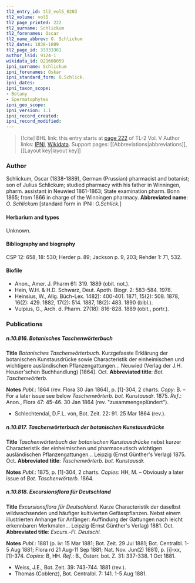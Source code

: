```yaml
---
tl2_entry_id: tl2_vol5_0203
tl2_volume: vol5
tl2_page_printed: 222
tl2_surname: Schlickum
tl2_forenames: Oscar
tl2_name_abbrev: O. Schlickum
tl2_dates: 1838-1889
tl2_page_id: 33333361
author_lsid: 9124-1
wikidata_id: Q21608059
ipni_surname: Schlickum
ipni_forenames: Oskar
ipni_standard_form: O.Schlick.
ipni_dates: 
ipni_taxon_scope: 
- Botany
- Spermatophytes
ipni_geo_scope: 
ipni_version: 1.1
ipni_record_created: 
ipni_record_modified:
---
```


> [!cite] BHL link: this entry starts at [page 222](https://www.biodiversitylibrary.org/page/33333361) of TL-2 Vol. V
> Author links: [IPNI](https://www.ipni.org/a/9124-1), [Wikidata](https://www.wikidata.org/wiki/Q21608059). Support pages: [[Abbreviations|abbreviations]], [[Layout key|layout key]]

### Author

Schlickum, Oscar (1838-1889), German (Prussian) pharmacist and botanist; son of Julius Schlickum; studied pharmacy with his father in Winningen, pharm. assistant in Neuwied 1861-1863; State examination pharm. Bonn 1865; from 1866 in charge of the Winningen pharmacy. 
**Abbreviated name**: *O. Schlickum* \[standard form in IPNI: *O.Schlick.*\]

#### Herbarium and types

Unknown.

#### Bibliography and biography

CSP 12: 658, 18: 530; Herder p. 89; Jackson p. 9, 203; Rehder 1: 71, 532.

#### Biofile

- Anon., Amer. J. Pharm 61: 319. 1889 (obit. not.).
- Hein, W.H. & H.D. Schwarz, Deut. Apoth. Biogr. 2: 583-584. 1978.
- Heinsius, W., Allg. Büch-Lex. 1482): 400-401. 1871, 15(2): 508. 1878, 16(2): 429. 1882, 17(2): 514. 1887, 18(2): 483. 1890 (bibl.).
- Vulpius, G., Arch. d. Pharm. 27(18): 816-828. 1889 (obit., portr.).

### Publications

##### n.10.816. Botanisches Taschenwörterbuch

**Title**
*Botanisches Taschenwörterbuch*. Kurzgefasste Erklärung der botanischen Kunstausdrücke sowie Characteristik der einheimischen und wichtigere ausländischen Pflanzengattungen... Neuwied (Verlag der J.H. Heuser'schen Buchhandlung) \[1864\]. Oct.
**Abbreviated title**: *Bot. Taschenwörterb.*

**Notes**
*Publ*.: 1864 (rev. Flora 30 Jan 1864), p. \[1\]-304, 2 charts. *Copy*: B. – For a later issue see below *Taschenwörterb. bot. Kunstausdr*. 1875.
*Ref*.: Anon., Flora 47: 45-46. 30 Jan 1864 (rev. "zusammengeplündert").
- Schlechtendal, D.F.L. von, Bot. Zeit. 22: 91. 25 Mar 1864 (rev.).

##### n.10.817. Taschenwörterbuch der botanischen Kunstausdrücke

**Title**
*Taschenwörterbuch der botanischen Kunstausdrücke* nebst kurzer Characteristik der einheimischen und pharmaceutisch wichtigen ausländischen Pflanzengattungen... Leipzig (Ernst Günther's Verlag) 1875. Oct.
**Abbreviated title**: *Taschenwörterb. bot. Kunstausdr.*

**Notes**
*Publ*.: 1875, p. \[1\]-304, 2 charts. *Copies*: HH, M. – Obviously a later issue of *Bot. Taschenwörterb.* 1864.

##### n.10.818. Excursionsflora für Deutschland

**Title**
*Excursionsflora für Deutschland*. Kurze Characteristik der daselbst wildwachsenden und häufiger kultivierten Gefässpflanzen. Nebst einem illustrierten Anhange für Anfänger: Auffindung der Gattungen nach leicht erkennbaren Merkmalen... Leipzig (Ernst Günther's Verlag) 1881. Oct.
**Abbreviated title**: *Excurs*.-*Fl. Deutschl.*

**Notes**
*Publ*.: 1881 (p. iv: 15 Mar 1881; Bot. Zeit. 29 Jul 1881; Bot. Centralbl. 1-5 Aug 1881; Flora rd 21 Aug-11 Sep 1881; Nat. Nov. Jun(2) 1881), p. \[i\]-xx, \[1\]-374. *Copies*: B, HH.
*Ref*.: B., Österr. bot. Z. 31: 337-338. 1 Oct 1881.
- Weiss, J.E., Bot. Zeit. 39: 743-744. 1881 (rev.).
- Thomas (Coblenz), Bot. Centralbl. 7: 141. 1-5 Aug 1881.


